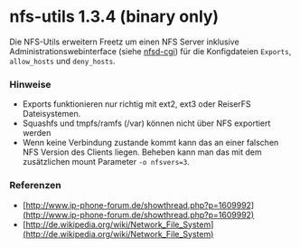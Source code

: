 # nfs-utils 1.3.4 (binary only)

Die NFS-Utils erweitern Freetz um einen NFS Server inklusive
Administrationswebinterface (siehe [nfsd-cgi](../nfsd/README.md)) für die
Konfigdateien `Exports`, `allow_hosts` und `deny_hosts`.

### Hinweise

-   Exports funktionieren nur richtig mit ext2, ext3 oder ReiserFS
    Dateisystemen.
-   Squashfs und tmpfs/ramfs (/var) können nicht über NFS exportiert
    werden
-   Wenn keine Verbindung zustande kommt kann das an einer falschen NFS
    Version des Clients liegen. Beheben kann man das mit dem
    zusätzlichen mount Parameter `-o nfsvers=3`.

### Referenzen

-   [http://www.ip-phone-forum.de/showthread.php?p=1609992](http://www.ip-phone-forum.de/showthread.php?p=1609992)
-   [http://de.wikipedia.org/wiki/Network_File_System](http://de.wikipedia.org/wiki/Network_File_System)

